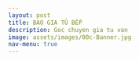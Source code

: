 ```yaml
---
layout: post
title: BAO GIA TỦ BẾP
description: Goc chuyen gia tu van
image: assets/images/00c-Banner.jpg
nav-menu: true
---
```

